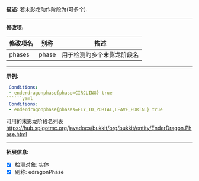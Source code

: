 **描述:** 若末影龙动作阶段为(可多个).

---

**修改项:**

| 修改项名  | 别称           | 描述                      |
| --------- | -------------- | ------------------------- |
| phases | phase | 用于检测的多个末影龙阶段名 |

---

**示例:**

```yaml
 Conditions:
 - enderdragonphase{phase=CIRCLING} true
``````yaml
 Conditions:
 - enderdragonphase{phases=FLY_TO_PORTAL,LEAVE_PORTAL} true
```

可用的末影龙阶段名列表 https://hub.spigotmc.org/javadocs/bukkit/org/bukkit/entity/EnderDragon.Phase.html

---

**拓展信息:**

- [x] 检测对象: 实体
- [x] 别称: edragonPhase